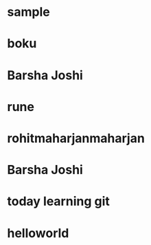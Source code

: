 # sample

# boku

# Barsha Joshi

# rune
# rohitmaharjanmaharjan


# Barsha Joshi

# today learning git

# helloworld


